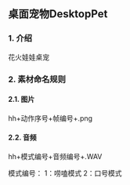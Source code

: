 ## 桌面宠物DesktopPet


### 1. 介绍

花火娃娃桌宠

### 2. 素材命名规则

#### 2.1. 图片

hh+动作序号+帧编号+.png

#### 2.2. 音频

hh+模式编号+音频编号+.WAV

模式编号：
1：唠嗑模式
2：口号模式